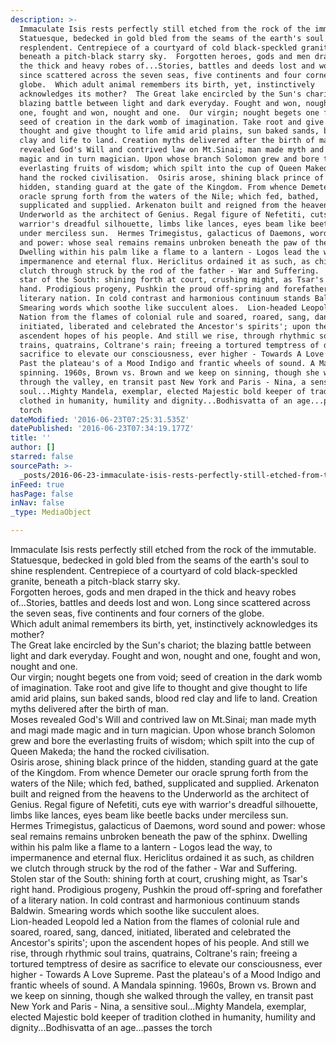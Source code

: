 ```yaml
---
description: >-
  Immaculate Isis rests perfectly still etched from the rock of the immutable.
  Statuesque, bedecked in gold bled from the seams of the earth's soul to shine
  resplendent. Centrepiece of a courtyard of cold black-speckled granite,
  beneath a pitch-black starry sky.  Forgotten heroes, gods and men draped in
  the thick and heavy robes of...Stories, battles and deeds lost and won. Long
  since scattered across the seven seas, five continents and four corners of the
  globe.  Which adult animal remembers its birth, yet, instinctively
  acknowledges its mother?  The Great lake encircled by the Sun's chariot; the
  blazing battle between light and dark everyday. Fought and won, nought and
  one, fought and won, nought and one.  Our virgin; nought begets one from void;
  seed of creation in the dark womb of imagination. Take root and give life to
  thought and give thought to life amid arid plains, sun baked sands, blood red
  clay and life to land. Creation myths delivered after the birth of man.  Moses
  revealed God's Will and contrived law on Mt.Sinai; man made myth and magi made
  magic and in turn magician. Upon whose branch Solomon grew and bore the
  everlasting fruits of wisdom; which spilt into the cup of Queen Makeda; the
  hand the rocked civilisation.  Osiris arose, shining black prince of the
  hidden, standing guard at the gate of the Kingdom. From whence Demeter our
  oracle sprung forth from the waters of the Nile; which fed, bathed,
  supplicated and supplied. Arkenaton built and reigned from the heavens to the
  Underworld as the architect of Genius. Regal figure of Nefetiti, cuts eye with
  warrior's dreadful silhouette, limbs like lances, eyes beam like beetle backs
  under merciless sun.  Hermes Trimegistus, galacticus of Daemons, word sound
  and power: whose seal remains remains unbroken beneath the paw of the sphinx.
  Dwelling within his palm like a flame to a lantern - Logos lead the way, to
  impermanence and eternal flux. Hericlitus ordained it as such, as children we
  clutch through struck by the rod of the father - War and Suffering.  Stolen
  star of the South: shining forth at court, crushing might, as Tsar's right
  hand. Prodigious progeny, Pushkin the proud off-spring and forefather of a
  literary nation. In cold contrast and harmonious continuum stands Baldwin.
  Smearing words which soothe like succulent aloes.  Lion-headed Leopold led a
  Nation from the flames of colonial rule and soared, roared, sang, danced,
  initiated, liberated and celebrated the Ancestor's spirits'; upon the
  ascendent hopes of his people. And still we rise, through rhythmic soul
  trains, quatrains, Coltrane's rain; freeing a tortured temptress of desire as
  sacrifice to elevate our consciousness, ever higher - Towards A Love Supreme.
  Past the plateau's of a Mood Indigo and frantic wheels of sound. A Mandala
  spinning. 1960s, Brown vs. Brown and we keep on sinning, though she walked
  through the valley, en transit past New York and Paris - Nina, a sensitive
  soul...Mighty Mandela, exemplar, elected Majestic bold keeper of tradition
  clothed in humanity, humility and dignity...Bodhisvatta of an age...passes the
  torch
dateModified: '2016-06-23T07:25:31.535Z'
datePublished: '2016-06-23T07:34:19.177Z'
title: ''
author: []
starred: false
sourcePath: >-
  _posts/2016-06-23-immaculate-isis-rests-perfectly-still-etched-from-the-rock-o.md
inFeed: true
hasPage: false
inNav: false
_type: MediaObject

---
```

Immaculate Isis rests perfectly still etched from the rock of the immutable. Statuesque, bedecked in gold bled from the seams of the earth's soul to shine resplendent. Centrepiece of a courtyard of cold black-speckled granite, beneath a pitch-black starry sky.  
Forgotten heroes, gods and men draped in the thick and heavy robes of...Stories, battles and deeds lost and won. Long since scattered across the seven seas, five continents and four corners of the globe.  
Which adult animal remembers its birth, yet, instinctively acknowledges its mother?  
The Great lake encircled by the Sun's chariot; the blazing battle between light and dark everyday. Fought and won, nought and one, fought and won, nought and one.  
Our virgin; nought begets one from void; seed of creation in the dark womb of imagination. Take root and give life to thought and give thought to life amid arid plains, sun baked sands, blood red clay and life to land. Creation myths delivered after the birth of man.  
Moses revealed God's Will and contrived law on Mt.Sinai; man made myth and magi made magic and in turn magician. Upon whose branch Solomon grew and bore the everlasting fruits of wisdom; which spilt into the cup of Queen Makeda; the hand the rocked civilisation.  
Osiris arose, shining black prince of the hidden, standing guard at the gate of the Kingdom. From whence Demeter our oracle sprung forth from the waters of the Nile; which fed, bathed, supplicated and supplied. Arkenaton built and reigned from the heavens to the Underworld as the architect of Genius. Regal figure of Nefetiti, cuts eye with warrior's dreadful silhouette, limbs like lances, eyes beam like beetle backs under merciless sun.  
Hermes Trimegistus, galacticus of Daemons, word sound and power: whose seal remains remains unbroken beneath the paw of the sphinx. Dwelling within his palm like a flame to a lantern - Logos lead the way, to impermanence and eternal flux. Hericlitus ordained it as such, as children we clutch through struck by the rod of the father - War and Suffering.  
Stolen star of the South: shining forth at court, crushing might, as Tsar's right hand. Prodigious progeny, Pushkin the proud off-spring and forefather of a literary nation. In cold contrast and harmonious continuum stands Baldwin. Smearing words which soothe like succulent aloes.  
Lion-headed Leopold led a Nation from the flames of colonial rule and soared, roared, sang, danced, initiated, liberated and celebrated the Ancestor's spirits'; upon the ascendent hopes of his people. And still we rise, through rhythmic soul trains, quatrains, Coltrane's rain; freeing a tortured temptress of desire as sacrifice to elevate our consciousness, ever higher - Towards A Love Supreme. Past the plateau's of a Mood Indigo and frantic wheels of sound. A Mandala spinning. 1960s, Brown vs. Brown and we keep on sinning, though she walked through the valley, en transit past New York and Paris - Nina, a sensitive soul...Mighty Mandela, exemplar, elected Majestic bold keeper of tradition clothed in humanity, humility and dignity...Bodhisvatta of an age...passes the torch